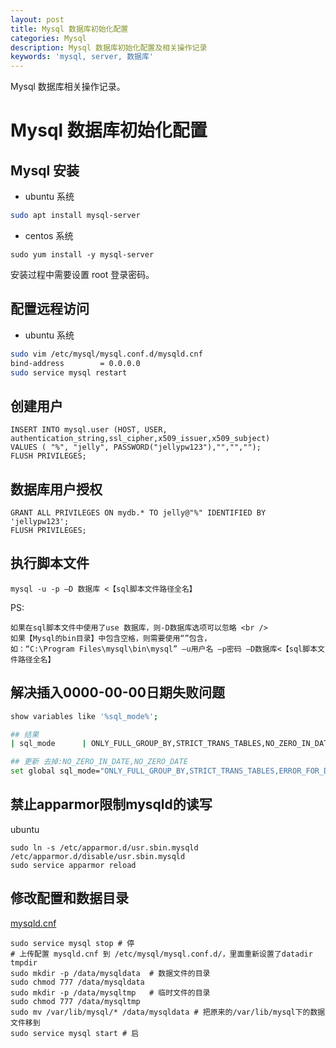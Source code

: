 ```yaml
---
layout: post
title: Mysql 数据库初始化配置
categories: Mysql
description: Mysql 数据库初始化配置及相关操作记录
keywords: 'mysql, server, 数据库'
---
```


Mysql 数据库相关操作记录。

# Mysql 数据库初始化配置
## Mysql 安装

* ubuntu 系统

```sh
sudo apt install mysql-server
```

* centos 系统

```
sudo yum install -y mysql-server
```

安装过程中需要设置 root 登录密码。

## 配置远程访问

* ubuntu 系统

```sh
sudo vim /etc/mysql/mysql.conf.d/mysqld.cnf
bind-address		= 0.0.0.0
sudo service mysql restart
```

## 创建用户

```
INSERT INTO mysql.user (HOST, USER, authentication_string,ssl_cipher,x509_issuer,x509_subject)
VALUES ( "%", "jelly", PASSWORD("jellypw123"),"","","");
FLUSH PRIVILEGES;
```

## 数据库用户授权

```
GRANT ALL PRIVILEGES ON mydb.* TO jelly@"%" IDENTIFIED BY 'jellypw123';
FLUSH PRIVILEGES;
```

## 执行脚本文件

```
mysql -u -p –D 数据库 <【sql脚本文件路径全名】
```

PS:

```
如果在sql脚本文件中使用了use 数据库，则-D数据库选项可以忽略 <br />
如果【Mysql的bin目录】中包含空格，则需要使用“”包含，
如：“C:\Program Files\mysql\bin\mysql” –u用户名 –p密码 –D数据库<【sql脚本文件路径全名】
```

## 解决插入0000-00-00日期失败问题

```sh
show variables like '%sql_mode%';

## 结果
| sql_mode      | ONLY_FULL_GROUP_BY,STRICT_TRANS_TABLES,NO_ZERO_IN_DATE,NO_ZERO_DATE,ERROR_FOR_DIVISION_BY_ZERO,NO_AUTO_CREATE_USER,NO_ENGINE_SUBSTITUTION |

## 更新 去掉:NO_ZERO_IN_DATE,NO_ZERO_DATE
set global sql_mode="ONLY_FULL_GROUP_BY,STRICT_TRANS_TABLES,ERROR_FOR_DIVISION_BY_ZERO,NO_AUTO_CREATE_USER,NO_ENGINE_SUBSTITUTION";

```

## 禁止apparmor限制mysqld的读写

ubuntu

```
sudo ln -s /etc/apparmor.d/usr.sbin.mysqld  /etc/apparmor.d/disable/usr.sbin.mysqld
sudo service apparmor reload
```

## 修改配置和数据目录

[mysqld.cnf](http://blog.liuzhudong.com/files/config/mysql/mysqld.cnf)

```
sudo service mysql stop # 停
# 上传配置 mysqld.cnf 到 /etc/mysql/mysql.conf.d/，里面重新设置了datadir tmpdir
sudo mkdir -p /data/mysqldata  # 数据文件的目录
sudo chmod 777 /data/mysqldata
sudo mkdir -p /data/mysqltmp   # 临时文件的目录
sudo chmod 777 /data/mysqltmp
sudo mv /var/lib/mysql/* /data/mysqldata # 把原来的/var/lib/mysql下的数据文件移到
sudo service mysql start # 启
```


